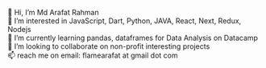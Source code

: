 👋 Hi, I’m Md Arafat Rahman<br>
👀 I’m interested in JavaScript, Dart, Python, JAVA, React, Next, Redux, Nodejs<br>
🌱 I’m currently learning pandas, dataframes for Data Analysis on Datacamp<br>
💞️ I’m looking to collaborate on non-profit interesting projects<br>
📫 reach me on email: flamearafat at gmail dot com
